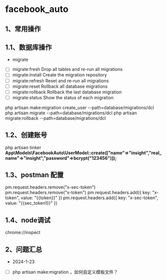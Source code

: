 # facebook_auto
## 1、常用操作
## 1.1、数据库操作
- migrate
- [ ] migrate:fresh          Drop all tables and re-run all migrations
- [ ] migrate:install        Create the migration repository
- [ ] migrate:refresh        Reset and re-run all migrations
- [ ] migrate:reset          Rollback all database migrations
- [ ] migrate:rollback       Rollback the last database migration
- [ ] migrate:status         Show the status of each migration

php artisan make:migration create_user --path=database/migrations/dcl
php artisan migrate --path=database/migrations/dcl
php artisan migrate:rollback --path=database/migrations/dcl
## 1.2、创建账号
php artisan tinker
**App\Models\FacebookAuto\UserModel::create(["name"=>"insight","real_name"=>"insight","password"=>bcrypt("123456")]);**

## 1.3、postman 配置

pm.request.headers.remove("x-sec-token")
pm.request.headers.remove("x-token")
pm.request.headers.add({
key: "x-token",
value: "{{token}}"
})
pm.request.headers.add({
key: "x-sec-token",
value: "{{sec_token1}}"
})

## 1.4、node调试
chrome://inspect

## 2、问题汇总
- 2024-1-23
- [ ] php artisan make:migration ，如何自定义模板文件？ 

